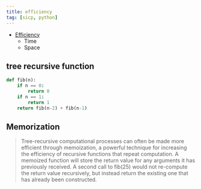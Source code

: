 ```yaml
---
title: efficiency
tag: [sicp, python]
---
```


- [Efficiency](http://composingprograms.com/pages/28-efficiency.html#measuring-efficiency)
  - Time
  - Space

## tree recursive function

```py
def fib(n):
    if n == 0:
        return 0
    if n == 1:
        return 1
    return fib(n-2) + fib(n-1)
```

## Memorization

> Tree-recursive computational processes can often be made more efficient through memoization, a powerful technique for increasing the efficiency of recursive functions that repeat computation. A memoized function will store the return value for any arguments it has previously received. A second call to fib(25) would not re-compute the return value recursively, but instead return the existing one that has already been constructed.
